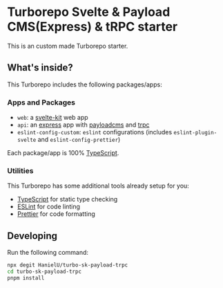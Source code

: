 # Turborepo Svelte & Payload CMS(Express) & tRPC starter

This is an custom made Turborepo starter.

## What's inside?

This Turborepo includes the following packages/apps:

### Apps and Packages

- `web`: a [svelte-kit] web app
- `api`: an [express] app with [payloadcms] and [trpc]
- `eslint-config-custom`: `eslint` configurations (includes `eslint-plugin-svelte` and `eslint-config-prettier`)

Each package/app is 100% [TypeScript].

### Utilities

This Turborepo has some additional tools already setup for you:

- [TypeScript] for static type checking
- [ESLint] for code linting
- [Prettier] for code formatting

## Developing

Run the following command:

```sh
npx degit HanielU/turbo-sk-payload-trpc
cd turbo-sk-payload-trpc
pnpm install
```

<!-- initialise all the links used -->

[eslint]: https://eslint.org
[express]: https://expressjs.com
[fastify]: https://www.fastify.io
[payloadcms]: https://www.payloadcms.com
[prettier]: https://prettier.io
[prisma]: https://www.prisma.io
[svelte-kit]: https://kit.svelte.dev
[trpc]: https://trpc.io
[typescript]: https://www.typescriptlang.org
